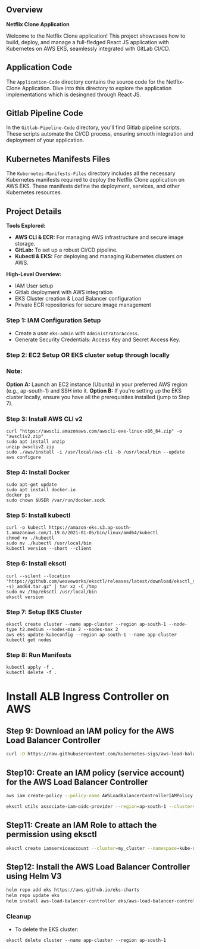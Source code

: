## Overview

**Netflix Clone Application**

Welcome to the Netflix Clone application! This project showcases how to build, deploy, and manage a full-fledged React JS application with Kubernetes on AWS EKS, seamlessly integrated with GitLab CI/CD.

## Application Code
The `Application-Code` directory contains the source code for the Netflix-Clone Application. Dive into this directory to explore the application implementations which is desingned through React JS.

## Gitlab Pipeline Code
In the `Gitlab-Pipeline-Code` directory, you'll find Gitlab pipeline scripts. These scripts automate the CI/CD process, ensuring smooth integration and deployment of your application.

## Kubernetes Manifests Files
The `Kubernetes-Manifests-Files` directory includes all the necessary Kubernetes manifests required to deploy the Netflix Clone application on AWS EKS. These manifests define the deployment, services, and other Kubernetes resources.

## Project Details
 **Tools Explored:**
- **AWS CLI & ECR:** For managing AWS infrastructure and secure image storage.
- **GitLab:** To set up a robust CI/CD pipeline.
- **Kubectl & EKS:** For deploying and managing Kubernetes clusters on AWS.

 **High-Level Overview:**
- IAM User setup
- Gitlab deployment with AWS integration
- EKS Cluster creation & Load Balancer configuration
- Private ECR repositories for secure image management


### Step 1: IAM Configuration Setup
- Create a user `eks-admin` with `AdministratorAccess`.
- Generate Security Credentials: Access Key and Secret Access Key.

### Step 2: EC2 Setup OR EKS cluster setup through locally

### Note:
**Option A:** Launch an EC2 instance (Ubuntu) in your preferred AWS region (e.g., ap-south-1) and SSH into it.
**Option B:** If you're setting up the EKS cluster locally, ensure you have all the prerequisites installed (jump to Step 7).


### Step 3: Install AWS CLI v2
``` shell
curl "https://awscli.amazonaws.com/awscli-exe-linux-x86_64.zip" -o "awscliv2.zip"
sudo apt install unzip
unzip awscliv2.zip
sudo ./aws/install -i /usr/local/aws-cli -b /usr/local/bin --update
aws configure
```

### Step 4: Install Docker
``` shell
sudo apt-get update
sudo apt install docker.io
docker ps
sudo chown $USER /var/run/docker.sock
```

### Step 5: Install kubectl
``` shell
curl -o kubectl https://amazon-eks.s3.ap-south-1.amazonaws.com/1.19.6/2021-01-05/bin/linux/amd64/kubectl
chmod +x ./kubectl
sudo mv ./kubectl /usr/local/bin
kubectl version --short --client
```

### Step 6: Install eksctl
``` shell
curl --silent --location "https://github.com/weaveworks/eksctl/releases/latest/download/eksctl_$(uname -s)_amd64.tar.gz" | tar xz -C /tmp
sudo mv /tmp/eksctl /usr/local/bin
eksctl version
```

### Step 7: Setup EKS Cluster
``` shell
eksctl create cluster --name app-cluster --region ap-south-1 --node-type t2.medium --nodes-min 2 --nodes-max 2
aws eks update-kubeconfig --region ap-south-1 --name app-cluster
kubectl get nodes
```

### Step 8: Run Manifests
``` shell
kubectl apply -f .
kubectl delete -f .
```

# Install ALB Ingress Controller on AWS

## Step 9: Download an IAM policy for the AWS Load Balancer Controller

```bash
curl -O https://raw.githubusercontent.com/kubernetes-sigs/aws-load-balancer-controller/v2.5.4/docs/install/iam_policy.json
```

## Step10: Create an IAM policy (service account) for the AWS Load Balancer Controller

```bash
aws iam create-policy --policy-name AWSLoadBalancerControllerIAMPolicy --policy-document file://iam_policy.json
```

```bash
eksctl utils associate-iam-oidc-provider --region=ap-south-1 --cluster=my_cluster --approve
```

## Step11: Create an IAM Role to attach the permission using eksctl
```bash
eksctl create iamserviceaccount --cluster=my_cluster --namespace=kube-system --name=aws-load-balancer-controller --role-name AmazonEKSLoadBalancerControllerRole --attach-policy-arn=arn:aws:iam::111122223333:policy/AWSLoadBalancerControllerIAMPolicy --approve --region=ap-south-1
```

## Step12: Install the AWS Load Balancer Controller using Helm V3

```bash
helm repo add eks https://aws.github.io/eks-charts
helm repo update eks
helm install aws-load-balancer-controller eks/aws-load-balancer-controller -n kube-system --set clusterName=my_cluster --set serviceAccount.create=false --set serviceAccount.name=aws-load-balancer-controller
```

### Cleanup
- To delete the EKS cluster:
``` shell
eksctl delete cluster --name app-cluster --region ap-south-1
```